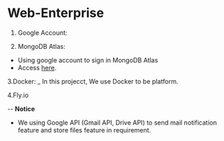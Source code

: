 # Web-Enterprise

1. Google Account:

2. MongoDB Atlas:

- Using google account to sign in MongoDB Atlas
- Access [here](https://www.mongodb.com/atlas/database).

3.Docker:
_ In this projecct, We use Docker to be platform.

4.Fly.io

--
**Notice**

- We using Google API (Gmail API, Drive API) to send mail notification feature and store files feature in requirement.

